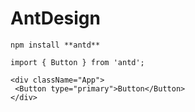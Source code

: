 # AntDesign

`npm install **antd**`

`import { Button } from 'antd';`

```JSX
<div className="App">
 <Button type="primary">Button</Button>
</div>
```
